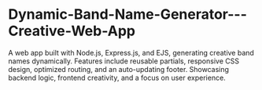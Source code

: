 # Dynamic-Band-Name-Generator---Creative-Web-App
A web app built with Node.js, Express.js, and EJS, generating creative band names dynamically. Features include reusable partials, responsive CSS design, optimized routing, and an auto-updating footer. Showcasing backend logic, frontend creativity, and a focus on user experience.
